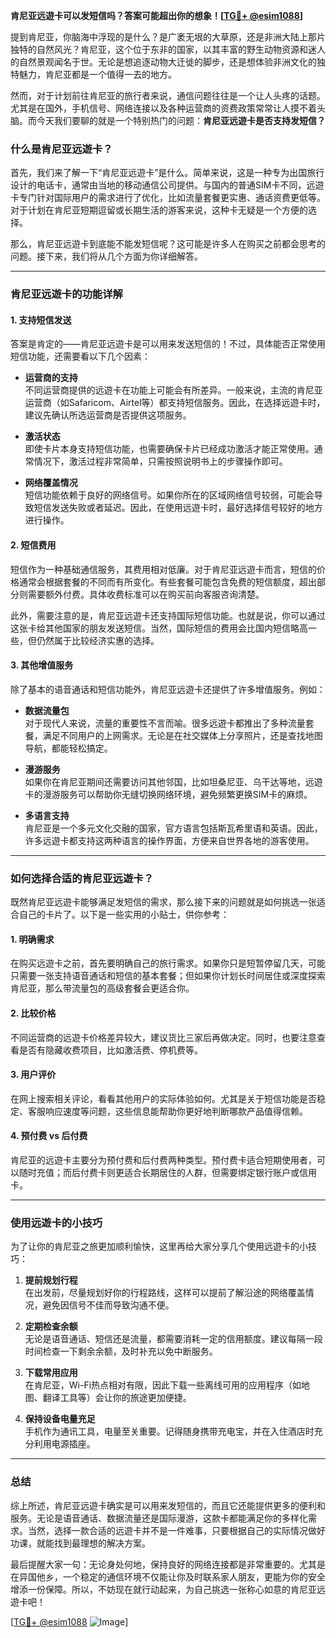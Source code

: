 **肯尼亚远遊卡可以发短信吗？答案可能超出你的想象！[[TG💪+ @esim1088](https://t.me/s/esim1088)]**

提到肯尼亚，你脑海中浮现的是什么？是广袤无垠的大草原，还是非洲大陆上那片独特的自然风光？肯尼亚，这个位于东非的国家，以其丰富的野生动物资源和迷人的自然景观闻名于世。无论是想追逐动物大迁徙的脚步，还是想体验非洲文化的独特魅力，肯尼亚都是一个值得一去的地方。

然而，对于计划前往肯尼亚的旅行者来说，通信问题往往是一个让人头疼的话题。尤其是在国外，手机信号、网络连接以及各种运营商的资费政策常常让人摸不着头脑。而今天我们要聊的就是一个特别热门的问题：**肯尼亚远遊卡是否支持发短信？**

### **什么是肯尼亚远遊卡？**

首先，我们来了解一下“肯尼亚远遊卡”是什么。简单来说，这是一种专为出国旅行设计的电话卡，通常由当地的移动通信公司提供。与国内的普通SIM卡不同，远遊卡专门针对国际用户的需求进行了优化，比如流量套餐更实惠、通话资费更低等。对于计划在肯尼亚短期逗留或长期生活的游客来说，这种卡无疑是一个方便的选择。

那么，肯尼亚远遊卡到底能不能发短信呢？这可能是许多人在购买之前都会思考的问题。接下来，我们将从几个方面为你详细解答。

---

### **肯尼亚远遊卡的功能详解**

#### **1. 支持短信发送**
答案是肯定的——肯尼亚远遊卡是可以用来发送短信的！不过，具体能否正常使用短信功能，还需要看以下几个因素：

- **运营商的支持**  
  不同运营商提供的远遊卡在功能上可能会有所差异。一般来说，主流的肯尼亚运营商（如Safaricom、Airtel等）都支持短信服务。因此，在选择远遊卡时，建议先确认所选运营商是否提供这项服务。

- **激活状态**  
  即使卡片本身支持短信功能，也需要确保卡片已经成功激活才能正常使用。通常情况下，激活过程非常简单，只需按照说明书上的步骤操作即可。

- **网络覆盖情况**  
  短信功能依赖于良好的网络信号。如果你所在的区域网络信号较弱，可能会导致短信发送失败或者延迟。因此，在使用远遊卡时，最好选择信号较好的地方进行操作。

#### **2. 短信费用**
短信作为一种基础通信服务，其费用相对低廉。对于肯尼亚远遊卡而言，短信的价格通常会根据套餐的不同而有所变化。有些套餐可能包含免费的短信额度，超出部分则需要额外付费。具体收费标准可以在购买前向客服咨询清楚。

此外，需要注意的是，肯尼亚远遊卡还支持国际短信功能。也就是说，你可以通过这张卡给其他国家的朋友发送短信。当然，国际短信的费用会比国内短信略高一些，但仍然属于比较经济实惠的选择。

#### **3. 其他增值服务**
除了基本的语音通话和短信功能外，肯尼亚远遊卡还提供了许多增值服务。例如：

- **数据流量包**  
  对于现代人来说，流量的重要性不言而喻。很多远遊卡都推出了多种流量套餐，满足不同用户的上网需求。无论是在社交媒体上分享照片，还是查找地图导航，都能轻松搞定。

- **漫游服务**  
  如果你在肯尼亚期间还需要访问其他邻国，比如坦桑尼亚、乌干达等地，远遊卡的漫游服务可以帮助你无缝切换网络环境，避免频繁更换SIM卡的麻烦。

- **多语言支持**  
  肯尼亚是一个多元文化交融的国家，官方语言包括斯瓦希里语和英语。因此，许多远遊卡都支持这两种语言的操作界面，方便来自世界各地的游客使用。

---

### **如何选择合适的肯尼亚远遊卡？**

既然肯尼亚远遊卡能够满足发短信的需求，那么接下来的问题就是如何挑选一张适合自己的卡片了。以下是一些实用的小贴士，供你参考：

#### **1. 明确需求**
在购买远遊卡之前，首先要明确自己的旅行需求。如果你只是短暂停留几天，可能只需要一张支持语音通话和短信的基本套餐；但如果你计划长时间居住或深度探索肯尼亚，那么带流量包的高级套餐会更适合你。

#### **2. 比较价格**
不同运营商的远遊卡价格差异较大，建议货比三家后再做决定。同时，也要注意查看是否有隐藏收费项目，比如激活费、停机费等。

#### **3. 用户评价**
在网上搜索相关评论，看看其他用户的实际体验如何。尤其是关于短信功能是否稳定、客服响应速度等问题，这些信息能帮助你更好地判断哪款产品值得信赖。

#### **4. 预付费 vs 后付费**
肯尼亚的远遊卡主要分为预付费和后付费两种类型。预付费卡适合短期使用者，可以随时充值；而后付费卡则更适合长期居住的人群，但需要绑定银行账户或信用卡。

---

### **使用远遊卡的小技巧**

为了让你的肯尼亚之旅更加顺利愉快，这里再给大家分享几个使用远遊卡的小技巧：

1. **提前规划行程**  
   在出发前，尽量规划好你的行程路线，这样可以提前了解沿途的网络覆盖情况，避免因信号不佳而导致沟通不便。

2. **定期检查余额**  
   无论是语音通话、短信还是流量，都需要消耗一定的信用额度。建议每隔一段时间检查一下剩余余额，及时补充以免中断服务。

3. **下载常用应用**  
   在肯尼亚，Wi-Fi热点相对有限，因此下载一些离线可用的应用程序（如地图、翻译工具等）会让你的旅途更加便捷。

4. **保持设备电量充足**  
   手机作为通讯工具，电量至关重要。记得随身携带充电宝，并在入住酒店时充分利用电源插座。

---

### **总结**

综上所述，肯尼亚远遊卡确实是可以用来发短信的，而且它还能提供更多的便利和服务。无论是语音通话、数据流量还是国际漫游，这款卡都能满足你的多样化需求。当然，选择一款合适的远遊卡并不是一件难事，只要根据自己的实际情况做好功课，就能找到最理想的解决方案。

最后提醒大家一句：无论身处何地，保持良好的网络连接都是非常重要的。尤其是在异国他乡，一个稳定的通信环境不仅能让你及时联系家人朋友，更能为你的安全增添一份保障。所以，不妨现在就行动起来，为自己挑选一张称心如意的肯尼亚远遊卡吧！

[[TG💪+ @esim1088](https://t.me/s/esim1088) ![Image](https://i.postimg.cc/4NQfJmqS/Snipaste-2025-05-13-00-14-12.png)]